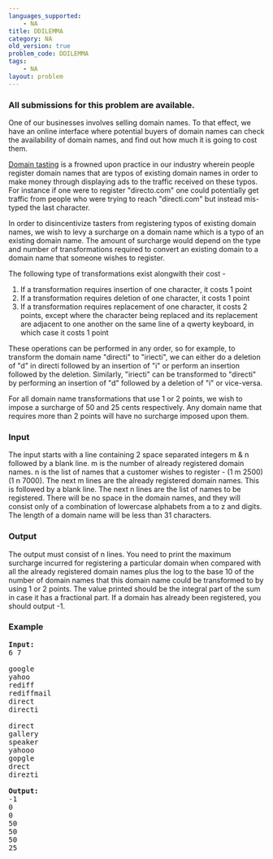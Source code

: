 ```yaml
---
languages_supported:
    - NA
title: DDILEMMA
category: NA
old_version: true
problem_code: DDILEMMA
tags:
    - NA
layout: problem
---
```

###  All submissions for this problem are available. 

One of our businesses involves selling domain names. To that effect, we have an online interface where potential buyers of domain names can check the availability of domain names, and find out how much it is going to cost them.

[Domain tasting](http://en.wikipedia.org/wiki/Domain_tasting) is a frowned upon practice in our industry wherein people register domain names that are typos of existing domain names in order to make money through displaying ads to the traffic received on these typos. For instance if one were to register "directo.com" one could potentially get traffic from people who were trying to reach "directi.com" but instead mis-typed the last character.

In order to disincentivize tasters from registering typos of existing domain names, we wish to levy a surcharge on a domain name which is a typo of an existing domain name. The amount of surcharge would depend on the type and number of transformations required to convert an existing domain to a domain name that someone wishes to register.

The following type of transformations exist alongwith their cost -

1. If a transformation requires insertion of one character, it costs 1 point
2. If a transformation requires deletion of one character, it costs 1 point
3. If a transformation requires replacement of one character, it costs 2 points, except where the character being replaced and its replacement are adjacent to one another on the same line of a qwerty keyboard, in which case it costs 1 point


These operations can be performed in any order, so for example, to transform the domain name "directi" to "iriecti", we can either do a deletion of "d" in directi followed by an insertion of "i" or perform an insertion followed by the deletion. Similarly, "iriecti" can be transformed to "directi" by performing an insertion of "d" followed by a deletion of "i" or vice-versa.

For all domain name transformations that use 1 or 2 points, we wish to impose a surcharge of 50 and 25 cents respectively. Any domain name that requires more than 2 points will have no surcharge imposed upon them.

### Input

The input starts with a line containing 2 space separated integers m & n followed by a blank line. m is the number of already registered domain names. n is the list of names that a customer wishes to register - (1 m 2500) (1 n 7000). The next m lines are the already registered domain names. This is followed by a blank line. The next n lines are the list of names to be registered. There will be no space in the domain names, and they will consist only of a combination of lowercase alphabets from a to z and digits. The length of a domain name will be less than 31 characters.

### Output

The output must consist of n lines. You need to print the maximum surcharge incurred for registering a particular domain when compared with all the already registered domain names plus the log to the base 10 of the number of domain names that this domain name could be transformed to by using 1 or 2 points. The value printed should be the integral part of the sum in case it has a fractional part. If a domain has already been registered, you should output -1.

### Example

<pre>
<b>Input:</b>
6 7

google
yahoo
rediff
rediffmail
direct
directi

direct
gallery
speaker
yahooo
gopgle
drect
direzti

<b>Output:</b>
-1
0
0
50
50
50
25

</pre>